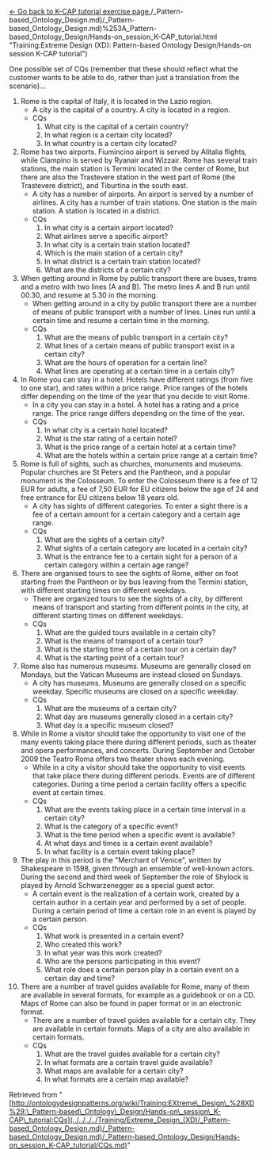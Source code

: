 [<- Go back to K-CAP tutorial exercise page.](../../../../Training/Extreme_Design_(XD)/_Pattern-based_Ontology_Design.md)/_Pattern-based_Ontology_Design.md)/_Pattern-based_Ontology_Design.md)%253A_Pattern-based_Ontology_Design/Hands-on_session_K-CAP_tutorial.html "Training:Extreme Design (XD): Pattern-based Ontology Design/Hands-on session K-CAP tutorial")


One possible set of CQs (remember that these should reflect what the customer wants to be able to do, rather than just a translation from the scenario)...



1. Rome is the capital of Italy, it is located in the Lazio region.
	* A city is the capital of a country. A city is located in a region.
	* CQs
		1. What city is the capital of a certain country?
		2. In what region is a certain city located?
		3. In what country is a certain city located?
2. Rome has two airports. Fiumincino airport is served by Alitalia flights, while Ciampino is served by Ryanair and Wizzair. Rome has several train stations, the main station is Termini located in the center of Rome, but there are also the Trastevere station in the west part of Rome (the Trastevere district), and Tiburtina in the south east.
	* A city has a number of airports. An airport is served by a number of airlines. A city has a number of train stations. One station is the main station. A station is located in a district.
	* CQs
		1. In what city is a certain airport located?
		2. What airlines serve a specific airport?
		3. In what city is a certain train station located?
		4. Which is the main station of a certain city?
		5. In what district is a certain train station located?
		6. What are the districts of a certain city?
3. When getting around in Rome by public transport there are buses, trams and a metro with two lines (A and B). The metro lines A and B run until 00.30, and resume at 5.30 in the morning.
	* When getting around in a city by public transport there are a number of means of public transport with a number of lines. Lines run until a certain time and resume a certain time in the morning.
	* CQs
		1. What are the means of public transport in a certain city?
		2. What lines of a certain means of public transport exist in a certain city?
		3. What are the hours of operation for a certain line?
		4. What lines are operating at a certain time in a certain city?
4. In Rome you can stay in a hotel. Hotels have different ratings (from five to one star), and rates within a price range. Price ranges of the hotels differ depending on the time of the year that you decide to visit Rome.
	* In a city you can stay in a hotel. A hotel has a rating and a price range. The price range differs depending on the time of the year.
	* CQs
		1. In what city is a certain hotel located?
		2. What is the star rating of a certain hotel?
		3. What is the price range of a certain hotel at a certain time?
		4. What are the hotels within a certain price range at a certain time?
5. Rome is full of sights, such as churches, monuments and museums. Popular churches are St Peters and the Pantheon, and a popular monument is the Colosseum. To enter the Colosseum there is a fee of 12 EUR for adults, a fee of 7,50 EUR for EU citizens below the age of 24 and free entrance for EU citizens below 18 years old.
	* A city has sights of different categories. To enter a sight there is a fee of a certain amount for a certain category and a certain age range.
	* CQs
		1. What are the sights of a certain city?
		2. What sights of a certain category are located in a certain city?
		3. What is the entrance fee to a certain sight for a person of a certain category within a certain age range?
6. There are organised tours to see the sights of Rome, either on foot starting from the Pantheon or by bus leaving from the Termini station, with different starting times on different weekdays.
	* There are organized tours to see the sights of a city, by different means of transport and starting from different points in the city, at different starting times on different weekdays.
	* CQs
		1. What are the guided tours available in a certain city?
		2. What is the means of transport of a certain tour?
		3. What is the starting time of a certain tour on a certain day?
		4. What is the starting point of a certain tour?
7. Rome also has numerous museums. Museums are generally closed on Mondays, but the Vatican Museums are instead closed on Sundays.
	* A city has museums. Museums are generally closed on a specific weekday. Specific museums are closed on a specific weekday.
	* CQs
		1. What are the museums of a certain city?
		2. What day are museums generally closed in a certain city?
		3. What day is a specific museum closed?
8. While in Rome a visitor should take the opportunity to visit one of the many events taking place there during different periods, such as theater and opera performances, and concerts. During September and October 2009 the Teatro Roma offers two theater shows each evening.
	* While in a city a visitor should take the opportunity to visit events that take place there during different periods. Events are of different categories. During a time period a certain facility offers a specific event at certain times.
	* CQs
		1. What are the events taking place in a certain time interval in a certain city?
		2. What is the category of a specific event?
		3. What is the time period when a specific event is available?
		4. At what days and times is a certain event available?
		5. In what facility is a certain event taking place?
9. The play in this period is the "Merchant of Venice", written by Shakespeare in 1598, given through an ensemble of well-known actors. During the second and third week of September the role of Shylock is played by Arnold Schwarzenegger as a special guest actor.
	* A certain event is the realization of a certain work, created by a certain author in a certain year and performed by a set of people. During a certain period of time a certain role in an event is played by a certain person.
	* CQs
		1. What work is presented in a certain event?
		2. Who created this work?
		3. In what year was this work created?
		4. Who are the persons participating in this event?
		5. What role does a certain person play in a certain event on a certain day and time?
10. There are a number of travel guides available for Rome, many of them are available in several formats, for example as a guidebook or on a CD. Maps of Rome can also be found in paper format or in an electronic format.
	* There are a number of travel guides available for a certain city. They are available in certain formats. Maps of a city are also available in certain formats.
	* CQs
		1. What are the travel guides available for a certain city?
		2. In what formats are a certain travel guide available?
		3. What maps are available for a certain city?
		4. In what formats are a certain map available?




Retrieved from "[http://ontologydesignpatterns.org/wiki/Training:EXtreme\_Design\_%28XD%29:\_Pattern-based\_Ontology\_Design/Hands-on\_session\_K-CAP\_tutorial:CQs](../../../../Training/Extreme_Design_(XD)/_Pattern-based_Ontology_Design.md)/_Pattern-based_Ontology_Design.md)/_Pattern-based_Ontology_Design/Hands-on_session_K-CAP_tutorial/CQs.md)"